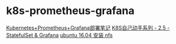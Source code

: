 # k8s-prometheus-grafana

[Kubernetes+Prometheus+Grafana部署笔记](http://blog.51cto.com/blogger/publish/2160569)
[K8S自己动手系列 - 2.5 - StatefulSet & Grafana](https://yq.aliyun.com/articles/706604)
[ubuntu 16.04 安装 nfs](https://www.cnblogs.com/tracey/p/8506334.html)
